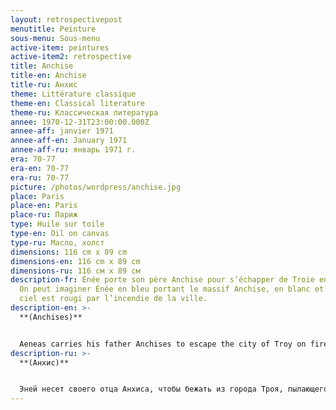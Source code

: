 ```yaml
---
layout: retrospectivepost
menutitle: Peinture
sous-menu: Sous-menu
active-item: peintures
active-item2: retrospective
title: Anchise
title-en: Anchise
title-ru: Анхис
theme: Littérature classique
theme-en: Classical literature
theme-ru: Классическая литература
annee: 1970-12-31T23:00:00.000Z
annee-aff: janvier 1971
annee-aff-en: January 1971
annee-aff-ru: январь 1971 г.
era: 70-77
era-en: 70-77
era-ru: 70-77
picture: /photos/wordpress/anchise.jpg
place: Paris
place-en: Paris
place-ru: Париж
type: Huile sur toile
type-en: Oil on canvas
type-ru: Масло, холст
dimensions: 116 cm x 89 cm
dimensions-en: 116 cm x 89 cm
dimensions-ru: 116 см x 89 см
description-fr: Énée porte son père Anchise pour s’échapper de Troie en flammes.
  On peut imaginer Énée en bleu portant le massif Anchise, en blanc et noir. Le
  ciel est rougi par l’incendie de la ville.
description-en: >-
  **(Anchises)**


  Aeneas carries his father Anchises to escape the city of Troy on fire. We can imagine Aeneas - in blue - carrying a massive Anchises - in black and white. The sky is red with fire.
description-ru: >-
  **(Анхис)**


  Эней несет своего отца Анхиса, чтобы бежать из города Троя, пылающего в огне. Мы можем представить Энея (в синем), несущего массивную фигуру -  Анхиса (в черно-белом). Небо красное от огня.
---
```

